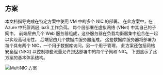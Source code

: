 ## <a name="scenario"></a>方案
本文档指导完成在特定方案中使用 VM 中的多个 NIC 的部署。 在此方案中，在 Azure 中托管两层 IaaS 工作负荷。 每个层部署在虚拟网络 (VNet) 中其自己的子网中。 前端层由几个 Web 服务器组成，这些服务器在负载均衡器集中组合在一起以实现高可用性。 后端层由几个数据库服务器组成。 这些数据库服务器将部署为每个具有两个 NIC，一个用于数据库访问，另一个用于管理。 此方案还包括网络安全组 (NSG) 以控制哪些流量允许到达部署中的每个子网和 NIC。 下图显示了此方案的基本体系结构。  

![MultiNIC 方案](./media/virtual-network-deploy-multinic-scenario-include/Figure1.png)

